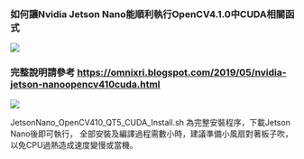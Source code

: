 ### 如何讓Nvidia Jetson Nano能順利執行OpenCV4.1.0中CUDA相關函式

![](https://2.bp.blogspot.com/-k--9zov9h68/XN4vITyxaaI/AAAAAAAABM4/ost3KbHHIG42KKfZwkJUrcIcaoQWpczPQCLcBGAs/s400/Nano_OpenCV_Cuda_01.png)

### 完整說明請參考 https://omnixri.blogspot.com/2019/05/nvidia-jetson-nanoopencv410cuda.html

![](https://1.bp.blogspot.com/-zUzfVyz376I/XN5wQGFm8hI/AAAAAAAABNw/C0Mia38X8jUwOdNnSMhgFlwk4fpyMYnLQCLcBGAs/s1600/Nano_OpenCV_Cuda_07.png)

JetsonNano_OpenCV410_QT5_CUDA_Install.sh 為完整安裝程序，下載Jetson Nano後即可執行， 全部安裝及編譯過程需數小時，建議準備小風扇對著板子吹，以免CPU過熱造成速度變慢或當機。
